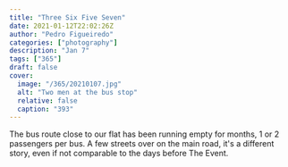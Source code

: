 ```yaml
---
title: "Three Six Five Seven"
date: 2021-01-12T22:02:26Z
author: "Pedro Figueiredo"
categories: ["photography"]
description: "Jan 7"
tags: ["365"]
draft: false
cover:
  image: "/365/20210107.jpg"
  alt: "Two men at the bus stop"
  relative: false
  caption: "393"
---
```


The bus route close to our flat has been running empty for months,
1 or 2 passengers per bus. A few streets over on the main road,
it's a different story, even if not comparable to the days before
The Event.
